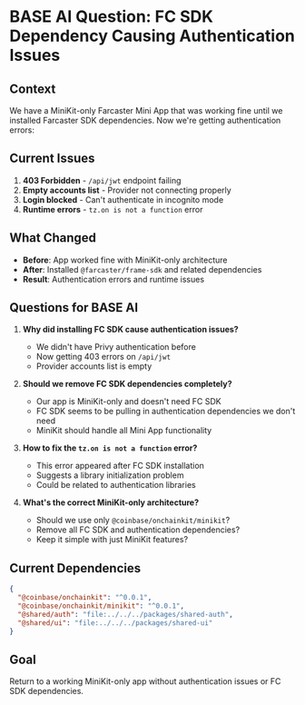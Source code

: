 # BASE AI Question: FC SDK Dependency Causing Authentication Issues

## Context
We have a MiniKit-only Farcaster Mini App that was working fine until we installed Farcaster SDK dependencies. Now we're getting authentication errors:

## Current Issues
1. **403 Forbidden** - `/api/jwt` endpoint failing
2. **Empty accounts list** - Provider not connecting properly  
3. **Login blocked** - Can't authenticate in incognito mode
4. **Runtime errors** - `tz.on is not a function` error

## What Changed
- **Before**: App worked fine with MiniKit-only architecture
- **After**: Installed `@farcaster/frame-sdk` and related dependencies
- **Result**: Authentication errors and runtime issues

## Questions for BASE AI

1. **Why did installing FC SDK cause authentication issues?**
   - We didn't have Privy authentication before
   - Now getting 403 errors on `/api/jwt`
   - Provider accounts list is empty

2. **Should we remove FC SDK dependencies completely?**
   - Our app is MiniKit-only and doesn't need FC SDK
   - FC SDK seems to be pulling in authentication dependencies we don't need
   - MiniKit should handle all Mini App functionality

3. **How to fix the `tz.on is not a function` error?**
   - This error appeared after FC SDK installation
   - Suggests a library initialization problem
   - Could be related to authentication libraries

4. **What's the correct MiniKit-only architecture?**
   - Should we use only `@coinbase/onchainkit/minikit`?
   - Remove all FC SDK and authentication dependencies?
   - Keep it simple with just MiniKit features?

## Current Dependencies
```json
{
  "@coinbase/onchainkit": "^0.0.1",
  "@coinbase/onchainkit/minikit": "^0.0.1",
  "@shared/auth": "file:../../../packages/shared-auth",
  "@shared/ui": "file:../../../packages/shared-ui"
}
```

## Goal
Return to a working MiniKit-only app without authentication issues or FC SDK dependencies. 